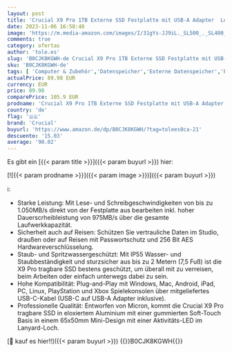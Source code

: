 ```yaml
---
layout: post
title: 'Crucial X9 Pro 1TB Externe SSD Festplatte mit USB-A Adapter  Lesen/Schreiben bis zu 1050MB/s  PC und Mac  inkl. Mylio Photos+  USB-C 3.2 Portable Solid State Drive - CT1000X9PROSSD902'
date: 2023-11-06 16:58:48
image: 'https://m.media-amazon.com/images/I/31gYs-JJ9iL._SL500_._SL400_.jpg'
comments: true
category: ofertas
author: 'tole.es'
slug: 'B0CJK8KGWH-de Crucial X9 Pro 1TB Externe SSD Festplatte mit USB-A...'
sku: 'B0CJK8KGWH-de'
tags: [ 'Computer & Zubehör','Datenspeicher','Externe Datenspeicher','Externe SSD','crucial','🇩🇪', ]
actualPrice: 89.98 EUR
currency: EUR
price: 89.98
comparePrice: 105.9 EUR
prodname: 'Crucial X9 Pro 1TB Externe SSD Festplatte mit USB-A Adapter  Lesen/Schreiben bis zu 1050MB/s  PC und Mac  inkl. Mylio Photos+  USB-C 3.2 Portable Solid State Drive - CT1000X9PROSSD902'
country: 'de'
flag: '🇩🇪'
brand: 'Crucial'
buyurl: 'https://www.amazon.de/dp/B0CJK8KGWH/?tag=tolees0ca-21'
descuento: '15.03'
average: '90.02'
---
```


Es gibt ein [{{< param title >}}]({{< param buyurl >}}) hier:

[![{{< param prodname >}}]({{< param image >}})]({{< param buyurl >}})

ℹ️:

- Starke Leistung: Mit Lese- und Schreibgeschwindigkeiten von bis zu 1.050MB/s direkt von der Festplatte aus bearbeiten inkl. hoher Dauerscrheibleistung von 975MB/s über die gesamte Laufwerkkapazität.
- Sicherheit auch auf Reisen: Schützen Sie vertrauliche Daten im Studio, draußen oder auf Reisen mit Passwortschutz und 256 Bit AES Hardwareverschlüsselung.
- Staub- und Spritzwassergeschützt: Mit IP55 Wasser- und Staubbeständigkeit und sturzsicher aus bis zu 2 Metern (7,5 Fuß) ist die X9 Pro tragbare SSD bestens geschützt, um überall mit zu verreisen, beim Arbeiten oder einfach unterwegs dabei zu sein.
- Hohe Kompatibilität: Plug-and-Play mit Windows, Mac, Android, iPad, PC, Linux, PlayStation und Xbox Spielekonsolen über mitgeliefertes USB-C-Kabel (USB-C auf USB-A Adapter inklusive).
- Professionelle Qualität: Entworfen von Micron, kommt die Crucial X9 Pro tragbare SSD in eloxiertem Aluminium mit einer gummierten Soft-Touch Basis in einem 65x50mm Mini-Design mit einer Aktivitäts-LED im Lanyard-Loch.

[🛒 kauf es hier!!]({{< param buyurl >}})
{{<world>}}B0CJK8KGWH{{</world>}}
